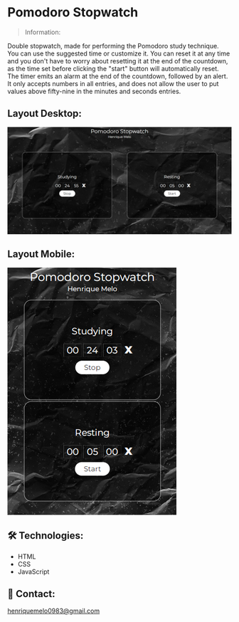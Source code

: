 # Pomodoro Stopwatch

> Information:

Double stopwatch, made for performing the Pomodoro study technique. You can use the suggested time or customize it. You can reset it at any time and you don't have to worry about resetting it at the end of the countdown, as the time set before clicking the "start" button will automatically reset. The timer emits an alarm at the end of the countdown, followed by an alert. It only accepts numbers in all entries, and does not allow the user to put values above fifty-nine in the minutes and seconds entries.

## Layout Desktop:

![preview](assets/readme-layout-desktop.png)

## Layout Mobile:

![preview](assets/readme-layout-mobile.png)

## 🛠 Technologies:

- HTML
- CSS
- JavaScript

## 📲 Contact:

henriquemelo0983@gmail.com